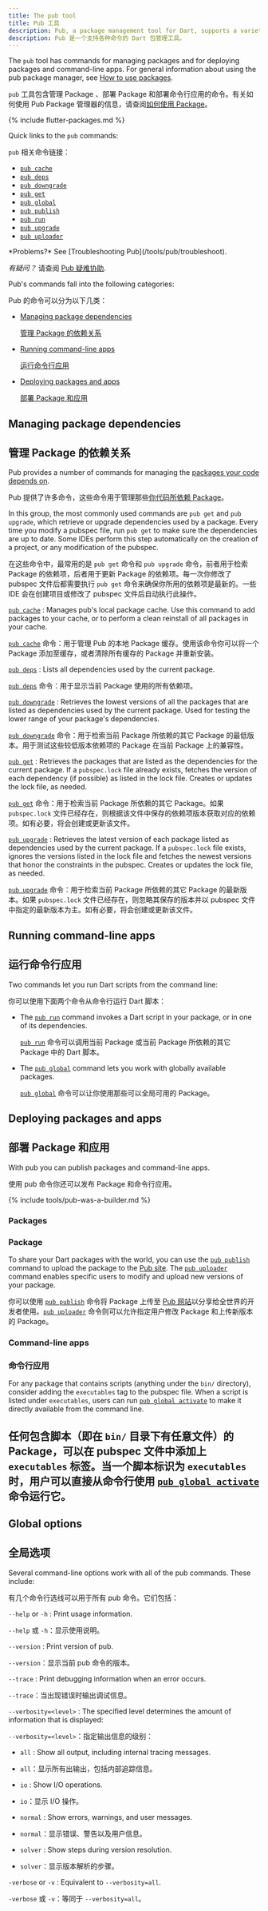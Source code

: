 ```yaml
---
title: The pub tool
title: Pub 工具
description: Pub, a package management tool for Dart, supports a variety of commands.
description: Pub 是一个支持各种命令的 Dart 包管理工具。
---
```


The `pub` tool has commands for managing packages
and for deploying packages and command-line apps.
For general information about using the pub package manager, see
[How to use packages](/guides/packages).

`pub` 工具包含管理 Package 、部署 Package 和部署命令行应用的命令。有关如何使用 Pub Package 管理器的信息，请查阅[如何使用 Package](/guides/packages)。

{% include flutter-packages.md %}

Quick links to the `pub` commands:

`pub` 相关命令链接：

* [`pub cache`](/tools/pub/cmd/pub-cache)
* [`pub deps`](/tools/pub/cmd/pub-deps)
* [`pub downgrade`](/tools/pub/cmd/pub-downgrade)
* [`pub get`](/tools/pub/cmd/pub-get)
* [`pub global`](/tools/pub/cmd/pub-global)
* [`pub publish`](/tools/pub/cmd/pub-lish)
* [`pub run`](/tools/pub/cmd/pub-run)
* [`pub upgrade`](/tools/pub/cmd/pub-upgrade)
* [`pub uploader`](/tools/pub/cmd/pub-uploader)

<aside class="alert alert-info" markdown="1">
*Problems?*
See [Troubleshooting Pub](/tools/pub/troubleshoot).

*有疑问？*
请查阅 [Pub 疑难协助](/tools/pub/troubleshoot).
</aside>

Pub's commands fall into the following categories:

Pub 的命令可以分为以下几类：

* [Managing package dependencies](#managing-apps)

  [管理 Package 的依赖关系](#managing-apps)

* [Running command-line apps](#running-command-line-apps)

  [运行命令行应用](#running-command-line-apps)

* [Deploying packages and apps](#deploying-packages-and-apps)

  [部署 Package 和应用](#deploying-packages-and-apps)


<a id="managing-apps"></a>
## Managing package dependencies

## 管理 Package 的依赖关系

Pub provides a number of commands for managing the
[packages your code depends on](/tools/pub/dependencies).

Pub 提供了许多命令，这些命令用于管理那些[你代码所依赖 Package](/tools/pub/dependencies)。

In this group, the most commonly used commands are `pub get` and
`pub upgrade`, which retrieve or upgrade dependencies used by a package.
Every time you modify a pubspec file, run `pub get`
to make sure the dependencies are up to date. Some IDEs
perform this step automatically on the creation of a project,
or any modification of the pubspec.

在这些命令中，最常用的是 `pub get` 命令和 `pub upgrade` 命令，前者用于检索 Package 的依赖项，后者用于更新 Package 的依赖项。每一次你修改了 pubspec 文件后都需要执行 `pub get` 命令来确保你所用的依赖项是最新的。一些 IDE 会在创建项目或修改了 pubspec 文件后自动执行此操作。

[`pub cache`](/tools/pub/cmd/pub-cache)
: Manages pub's local package cache. Use this command to add packages
  to your cache, or to perform a clean reinstall of all packages in
  your cache.

[`pub cache`](/tools/pub/cmd/pub-cache) 命令：用于管理 Pub 的本地 Package 缓存。使用该命令你可以将一个 Package 添加至缓存，或者清除所有缓存的 Package 并重新安装。

[`pub deps`](/tools/pub/cmd/pub-deps)
: Lists all dependencies used by the current package.

[`pub deps`](/tools/pub/cmd/pub-deps) 命令：用于显示当前 Package 使用的所有依赖项。

[`pub downgrade`](/tools/pub/cmd/pub-downgrade)
: Retrieves the lowest versions of all the packages that are
  listed as dependencies used by the current package. Used for testing
  the lower range of your package's dependencies.

[`pub downgrade`](/tools/pub/cmd/pub-downgrade) 命令：用于检索当前 Package 所依赖的其它 Package 的最低版本。用于测试这些较低版本依赖项的 Package 在当前 Package 上的兼容性。

[`pub get`](/tools/pub/cmd/pub-get)
: Retrieves the packages that are listed as the dependencies for
  the current package.
  If a `pubspec.lock` file already exists, fetches the version
  of each dependency (if possible) as listed in the lock file.
  Creates or updates the lock file, as needed.

[`pub get`](/tools/pub/cmd/pub-get) 命令：用于检索当前 Package 所依赖的其它 Package。如果 `pubspec.lock` 文件已经存在，则根据该文件中保存的依赖项版本获取对应的依赖项。如有必要，将会创建或更新该文件。

[`pub upgrade`](/tools/pub/cmd/pub-upgrade)
: Retrieves the latest version of each package listed
  as dependencies used by the current package. If a `pubspec.lock`
  file exists, ignores the versions listed in the lock file and fetches
  the newest versions that honor the constraints in the pubspec.
  Creates or updates the lock file, as needed.

[`pub upgrade`](/tools/pub/cmd/pub-upgrade) 命令：用于检索当前 Package 所依赖的其它 Package 的最新版本。如果 `pubspec.lock` 文件已经存在，则忽略其保存的版本并以 pubspec 文件中指定的最新版本为主。如有必要，将会创建或更新该文件。

## Running command-line apps

## 运行命令行应用

Two commands let you run Dart scripts from the command line:

你可以使用下面两个命令从命令行运行 Dart 脚本：

* The [`pub run`](/tools/pub/cmd/pub-run) command invokes a Dart script in your
  package, or in one of its dependencies.

  [`pub run`](/tools/pub/cmd/pub-run) 命令可以调用当前 Package 或当前 Package 所依赖的其它 Package 中的 Dart 脚本。

* The [`pub global`](/tools/pub/cmd/pub-global) command lets you work with
  globally available packages.

  [`pub global`](/tools/pub/cmd/pub-global) 命令可以让你使用那些可以全局可用的 Package。

## Deploying packages and apps

## 部署 Package 和应用

With pub you can publish packages and command-line apps.

使用 pub 命令你还可以发布 Package 和命令行应用。

{% include tools/pub-was-a-builder.md %}

### Packages

### Package

To share your Dart packages with the world, you can
use the [`pub publish`](/tools/pub/cmd/pub-lish) command to upload the
package to the [Pub site]({{site.pub}}). The
[`pub uploader`](/tools/pub/cmd/pub-uploader) command enables specific
users to modify and upload new versions of your package.

你可以使用 [`pub publish`](/tools/pub/cmd/pub-lish) 命令将 Package 上传至 [Pub 网站]({{site.pub}})以分享给全世界的开发者使用。[`pub uploader`](/tools/pub/cmd/pub-uploader) 命令则可以允许指定用户修改 Package 和上传新版本的 Package。

### Command-line apps

### 命令行应用

For any package that contains scripts (anything under the `bin/`
directory), consider adding the `executables` tag to the pubspec file.
When a script is listed under `executables`, users can run
[`pub global activate`](/tools/pub/cmd/pub-global#activating-a-package)
to make it directly available from the command line.

任何包含脚本（即在 `bin/` 目录下有任意文件）的 Package，可以在 pubspec 文件中添加上 `executables` 标签。当一个脚本标识为 `executables` 时，用户可以直接从命令行使用 [`pub global activate`](/tools/pub/cmd/pub-global#activating-a-package) 命令运行它。
---

## Global options

## 全局选项

Several command-line options work with all of the pub commands.
These include:

有几个命令行选线可以用于所有 pub 命令。它们包括：

`--help` or `-h`
: Print usage information.

`--help` 或 `-h`：显示使用说明。

`--version`
: Print version of pub.

`--version`：显示当前 pub 命令的版本。

`--trace`
: Print debugging information when an error occurs.

`--trace`：当出现错误时输出调试信息。

`--verbosity=<level>`
: The specified level determines the amount of information that is displayed:

`--verbosity=<level>`：指定输出信息的级别：

* `all`
: Show all output, including internal tracing messages.

* `all`：显示所有出输出，包括内部追踪信息。

* `io`
: Show I/O operations.

* `io`：显示 I/O 操作。

* `normal`
: Show errors, warnings, and user messages.

* `normal`：显示错误、警告以及用户信息。

* `solver`
: Show steps during version resolution.

* `solver`：显示版本解析的步骤。

`-verbose` or `-v`
: Equivalent to `--verbosity=all`.

`-verbose` 或 `-v`：等同于 `--verbosity=all`。
